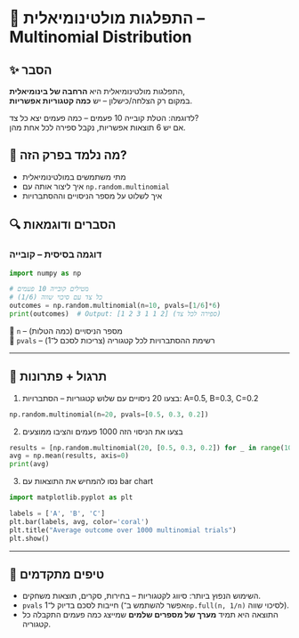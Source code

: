 # 📘 התפלגות מולטינומיאלית – Multinomial Distribution

## ✨ הסבר

התפלגות מולטינומיאלית היא **הרחבה של בינומיאלית**,  
במקום רק הצלחה/כישלון – יש **כמה קטגוריות אפשריות**.

לדוגמה: הטלת קובייה 10 פעמים – כמה פעמים יצא כל צד?  
אם יש 6 תוצאות אפשריות, נקבל ספירה לכל אחת מהן.

## 🧠 מה נלמד בפרק הזה?
- מתי משתמשים במולטינומיאלית
- איך ליצור אותה עם `np.random.multinomial`
- איך לשלוט על מספר הניסויים וההסתברויות

## 🔍 הסברים ודוגמאות

### דוגמה בסיסית – קובייה
```python
import numpy as np

# מטילים קובייה 10 פעמים
# כל צד עם סיכוי שווה (1/6)
outcomes = np.random.multinomial(n=10, pvals=[1/6]*6)
print(outcomes)  # Output: [1 2 3 1 1 2] (ספירה לכל צד)
```

🔸 `n` – מספר הניסויים (כמה הטלות)  
🔸 `pvals` – רשימת ההסתברויות לכל קטגוריה (צריכות לסכם ל־1)

---

## 🧪 תרגול + פתרונות

1. בצעו 20 ניסויים עם שלוש קטגוריות – הסתברויות: A=0.5, B=0.3, C=0.2
```python
np.random.multinomial(n=20, pvals=[0.5, 0.3, 0.2])
```

2. בצעו את הניסוי הזה 1000 פעמים והציבו ממוצעים
```python
results = [np.random.multinomial(20, [0.5, 0.3, 0.2]) for _ in range(1000)]
avg = np.mean(results, axis=0)
print(avg)
```

3. נסו להמחיש את התוצאות עם bar chart
```python
import matplotlib.pyplot as plt

labels = ['A', 'B', 'C']
plt.bar(labels, avg, color='coral')
plt.title("Average outcome over 1000 multinomial trials")
plt.show()
```

---

## 💬 טיפים מתקדמים

* השימוש הנפוץ ביותר: סיווג לקטגוריות – בחירות, סקרים, תוצאות משחקים.
* `pvals` חייבות לסכם בדיוק ל־1 (אפשר להשתמש ב־`np.full(n, 1/n)` לסיכוי שווה).
* התוצאה היא תמיד **מערך של מספרים שלמים** שמייצג כמה פעמים התקבלה כל קטגוריה.

